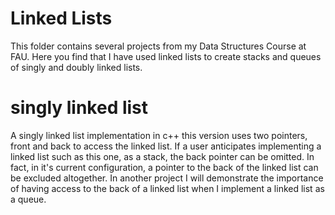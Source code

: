 # Linked Lists
This folder contains several projects from my Data Structures Course at FAU. Here you find that I have used linked lists to create stacks and queues of singly and doubly linked lists. 






# singly linked list
A singly linked list implementation in c++
this version uses two pointers, front and back to access the linked list. If a user anticipates implementing a linked list such as this one, as a stack, the back pointer can be omitted. In fact, in it's current configuration, a pointer to the back of the linked list can be excluded altogether. In another project I will demonstrate the importance of having access to the back of a linked list when I implement a linked list as a queue. 
